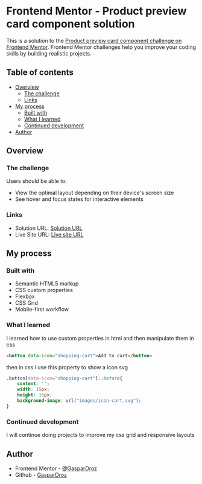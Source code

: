 # Frontend Mentor - Product preview card component solution

This is a solution to the [Product preview card component challenge on Frontend Mentor](https://www.frontendmentor.io/challenges/product-preview-card-component-GO7UmttRfa). Frontend Mentor challenges help you improve your coding skills by building realistic projects. 

## Table of contents

- [Overview](#overview)
  - [The challenge](#the-challenge)  
  - [Links](#links)
- [My process](#my-process)
  - [Built with](#built-with)
  - [What I learned](#what-i-learned)
  - [Continued development](#continued-development)
- [Author](#author)

## Overview

### The challenge

Users should be able to:

- View the optimal layout depending on their device's screen size
- See hover and focus states for interactive elements

### Links

- Solution URL: [Solution URL](https://your-solution-url.com)
- Live Site URL: [Live site URL](https://responsive-product-preview-card-component-phi.vercel.app)

## My process

### Built with

- Semantic HTML5 markup
- CSS custom properties
- Flexbox
- CSS Grid
- Mobile-first workflow

### What I learned

I learned how to use custom properties in html and then manipulate them in css

```html
<button data-icon="shopping-cart">Add to cart</button>
```

then in css i use this property to show a icon svg
```css
.button[data-icon="shopping-cart"]::before{
    content: '';
    width: 15px;
    height: 16px;
    background-image: url("images/icon-cart.svg");
}
```

### Continued development

I will continue doing projects to improve my css grid and responsive layouts
## Author
- Frontend Mentor - [@GasparDroz](https://www.frontendmentor.io/profile/GasparDroz)
- Github - [GasparDroz](https://github.com/GasparDroz)
